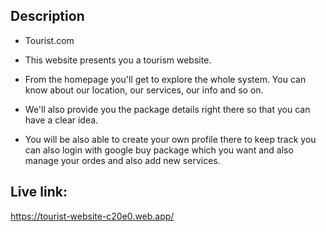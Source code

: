 ## Description 
- Tourist.com

- This website presents you a tourism website.

-  From the homepage you'll get to explore the whole system. You can know about our location, our services, our info and so on.


- We'll also provide you the package details right there so that you can have a clear idea. 

- You will be also able to create your own profile there to keep track you can also login with google buy package which you want and also manage your ordes and also add new services.





## Live link:
https://tourist-website-c20e0.web.app/